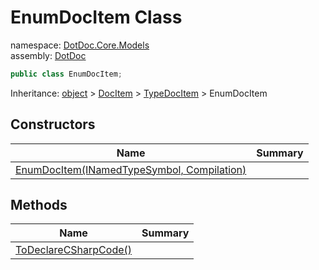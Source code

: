 ﻿# EnumDocItem Class

namespace: [DotDoc\.Core\.Models](../DotDoc.Core.Models.md)<br />
assembly: [DotDoc](../../DotDoc.md)



```csharp
public class EnumDocItem;
```

Inheritance: [object](https://docs.microsoft.com/dotnet/api/System.Object) > [DocItem](../../DotDoc/DotDoc.Core.Models/DocItem.md) > [TypeDocItem](../../DotDoc/DotDoc.Core.Models/TypeDocItem.md) > EnumDocItem

## Constructors

| Name | Summary |
|------|---------|
| [EnumDocItem\(INamedTypeSymbol, Compilation\)](./EnumDocItem/$ctor.md) |  |

## Methods

| Name | Summary |
|------|---------|
| [ToDeclareCSharpCode\(\)](./EnumDocItem/ToDeclareCSharpCode.md) |  |

